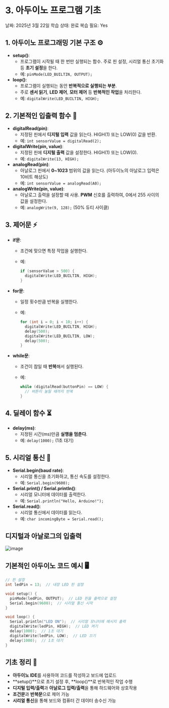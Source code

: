 # 3. 아두이노 프로그램 기초

날짜: 2025년 3월 22일
학습 상태: 완료
복습 필요: Yes

## **1. 아두이노 프로그래밍 기본 구조** ⚙️

- **setup()**:
    - 프로그램이 시작될 때 한 번만 실행되는 함수. 주로 핀 설정, 시리얼 통신 초기화 등 **초기 설정**을 한다.
    - 예: `pinMode(LED_BUILTIN, OUTPUT);`
- **loop()**:
    - 프로그램이 실행되는 동안 **반복적으로 실행되는 부분**.
    - 주로 **센서 읽기**, **LED 제어**, **모터 제어** 등 **반복적인 작업**을 처리한다.
    - 예: `digitalWrite(LED_BUILTIN, HIGH);`


## **2. 기본적인 입출력 함수** 🔌

- **digitalRead(pin)**:
    - 지정된 핀에서 **디지털 입력** 값을 읽는다. HIGH(1) 또는 LOW(0) 값을 반환.
    - 예: `int sensorValue = digitalRead(2);`
- **digitalWrite(pin, value)**:
    - 지정된 핀에 **디지털 출력** 값을 설정한다. HIGH(1) 또는 LOW(0).
    - 예: `digitalWrite(13, HIGH);`
- **analogRead(pin)**:
    - 아날로그 핀에서 **0~1023** 범위의 값을 읽는다. (아두이노의 아날로그 입력은 10비트 해상도)
    - 예: `int sensorValue = analogRead(A0);`
- **analogWrite(pin, value)**:
    - 아날로그 출력을 설정할 때 사용. **PWM** 신호를 출력하여, 0에서 255 사이의 값을 설정한다.
    - 예: `analogWrite(9, 128);` (50% 듀티 사이클)


## **3. 제어문** ⚡

- **if문**:
    - 조건에 맞으면 특정 작업을 실행한다.
    - 예:
        
        ```cpp
        if (sensorValue > 500) {
          digitalWrite(LED_BUILTIN, HIGH);
        }
        ```
        
- **for문**:
    - 일정 횟수만큼 반복을 실행한다.
    - 예:
        
        ```cpp
        for (int i = 0; i < 10; i++) {
          digitalWrite(LED_BUILTIN, HIGH);
          delay(500);
          digitalWrite(LED_BUILTIN, LOW);
          delay(500);
        }
        ```
        
- **while문**:
    - 조건이 참일 때 **반복**해서 실행된다.
    - 예:
        
        ```cpp
        while (digitalRead(buttonPin) == LOW) {
          // 버튼이 눌릴 때까지 반복
        }
        ```
        

## **4. 딜레이 함수** ⏳

- **delay(ms)**:
    - 지정된 시간(ms)만큼 **실행을 멈춘다**.
    - 예: `delay(1000);` (1초 대기)


## **5. 시리얼 통신** 💬

- **Serial.begin(baud rate)**:
    - 시리얼 통신을 초기화하고, 통신 속도를 설정한다.
    - 예: `Serial.begin(9600);`
- **Serial.print() / Serial.println()**:
    - 시리얼 모니터에 데이터를 출력한다.
    - 예: `Serial.println("Hello, Arduino!");`
- **Serial.read()**:
    - 시리얼 통신에서 데이터를 읽는다.
    - 예: `char incomingByte = Serial.read();`


## 디지털과 아날로그의 입출력

![image](https://github.com/user-attachments/assets/7b5c96aa-5478-4b85-88c5-1d3bfefe9cf2)


## **기본적인 아두이노 코드 예시** 🖥️

```cpp
// 핀 설정
int ledPin = 13;  // 내장 LED 핀 설정

void setup() {
  pinMode(ledPin, OUTPUT);  // LED 핀을 출력으로 설정
  Serial.begin(9600);  // 시리얼 통신 시작
}

void loop() {
  Serial.println("LED ON");  // 시리얼 모니터에 메시지 출력
  digitalWrite(ledPin, HIGH);  // LED 켜기
  delay(1000);  // 1초 대기
  digitalWrite(ledPin, LOW);  // LED 끄기
  delay(1000);  // 1초 대기
}
```


## **기초 정리** 🌱

- **아두이노 IDE**를 사용하여 코드를 작성하고 보드에 업로드
- **setup()**으로 초기 설정 후, **loop()**로 반복적인 작업 수행
- **디지털 입력/출력**과 **아날로그 입력/출력**을 통해 하드웨어와 상호작용
- **조건문**과 **반복문**으로 제어 가능
- **시리얼 통신**을 통해 보드와 컴퓨터 간 데이터 송수신 가능
